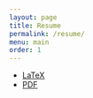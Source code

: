 ```yaml
---
layout: page
title: Resume
permalink: /resume/
menu: main
order: 1
---
```


- [LaTeX](http://github.com/katur/resume)
- [PDF](https://github.com/katur/resume/blob/master/erickson_resume.pdf)
